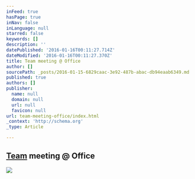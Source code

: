 ```yaml
---
inFeed: true
hasPage: true
inNav: false
inLanguage: null
starred: false
keywords: []
description: ''
datePublished: '2016-01-16T00:11:27.714Z'
dateModified: '2016-01-16T00:11:27.370Z'
title: Team meeting @ Office
author: []
sourcePath: _posts/2016-01-15-6829caac-3e92-487b-abac-db94eaab6349.md
published: true
authors: []
publisher:
  name: null
  domain: null
  url: null
  favicon: null
url: team-meeting-office/index.html
_context: 'http://schema.org'
_type: Article

---
```

## [Team][0] meeting @ Office
![](https://the-grid-user-content.s3-us-west-2.amazonaws.com/74ad95aa-5cba-4c05-92e9-de7515f45043.png)

[0]: null